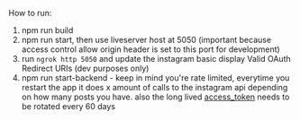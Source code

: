 How to run:

1. npm run build
2. npm run start, then use liveserver host at 5050 (important because access control allow origin header is set to this port for development)
3. run `ngrok http 5050` and update the instagram basic display Valid OAuth Redirect URIs (dev purposes only)
3. npm run start-backend - keep in mind you're rate limited, everytime you restart the app it does x amount of calls to the instagram api depending on how many posts you have. also the long lived [access_token](https://developers.facebook.com/docs/instagram-basic-display-api/guides/long-lived-access-tokens) needs to be rotated every 60 days 


